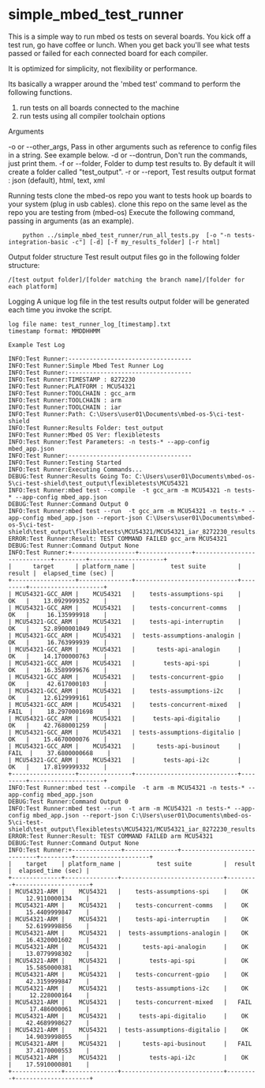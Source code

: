 # simple_mbed_test_runner

This is a simple way to run mbed os tests on several boards.  You kick off a test run, go have coffee or lunch.  When you get back you'll see what tests passed or failed for each connected board for each compiler.  

It is optimized for simplicity, not flexibility or performance.  

Its basically a wrapper around the 'mbed test' command to perform the following functions.
1) run tests on all boards connected to the machine
2) run tests using all compiler toolchain options

Arguments

-o or --other_args, Pass in other arguments such as reference to config files in a string.  See example below.
-d or --dontrun, Don't run the commands, just print them.
-f or --folder, Folder to dump test results to.  By default it will create a folder called "test_output".
-r or --report, Test results output format : json (default), html, text, xml

Running tests
    clone the mbed-os repo you want to tests
    hook up boards to your system (plug in usb cables).
    clone this repo on the same level as the repo you are testing from (mbed-os)
    Execute the following command, passing in arguments (as an example).  

```
    python ../simple_mbed_test_runner/run_all_tests.py  [-o "-n tests-integration-basic -c"] [-d] [-f my_results_folder] [-r html]
```

Output folder structure
    Test result output files go in the following folder structure:

    /[test output folder]/[folder matching the branch name]/[folder for each platform]
    
Logging
    A unique log file in the test results output folder will be generated each time you invoke the script.
    
    log file name: test_runner_log_[timestamp].txt    
    timestamp format: MMDDHHMM
  
    Example Test Log
  
```
INFO:Test Runner:-----------------------------------
INFO:Test Runner:Simple Mbed Test Runner Log
INFO:Test Runner:-----------------------------------
INFO:Test Runner:TIMESTAMP : 8272230
INFO:Test Runner:PLATFORM : MCU54321
INFO:Test Runner:TOOLCHAIN : gcc_arm
INFO:Test Runner:TOOLCHAIN : arm
INFO:Test Runner:TOOLCHAIN : iar
INFO:Test Runner:Path: C:\Users\user01\Documents\mbed-os-5\ci-test-shield
INFO:Test Runner:Results Folder: test_output
INFO:Test Runner:Mbed OS Ver: flexibletests
INFO:Test Runner:Test Parameters: -n tests-* --app-config mbed_app.json
INFO:Test Runner:-----------------------------------
INFO:Test Runner:Testing Started
INFO:Test Runner:Executing Commands...
DEBUG:Test Runner:Results Going To: C:\Users\user01\Documents\mbed-os-5\ci-test-shield\test_output\flexibletests\MCU54321
INFO:Test Runner:mbed test --compile  -t gcc_arm -m MCU54321 -n tests-* --app-config mbed_app.json
DEBUG:Test Runner:Command Output 0
INFO:Test Runner:mbed test --run  -t gcc_arm -m MCU54321 -n tests-* --app-config mbed_app.json --report-json C:\Users\user01\Documents\mbed-os-5\ci-test-shield\test_output\flexibletests\MCU54321/MCU54321_iar_8272230_results.json
ERROR:Test Runner:Result: TEST COMMAND FAILED gcc_arm MCU54321
DEBUG:Test Runner:Command Output None
INFO:Test Runner:+------------------+---------------+-----------------------------+---------+---------------------+
|      target      | platform_name |          test suite         |  result |  elapsed_time (sec) |
+------------------+---------------+-----------------------------+---------+---------------------+
| MCU54321-GCC_ARM |    MCU54321   |    tests-assumptions-spi    |    OK   |    13.0929999352    |
| MCU54321-GCC_ARM |    MCU54321   |    tests-concurrent-comms   |    OK   |     16.135999918    |
| MCU54321-GCC_ARM |    MCU54321   |    tests-api-interruptin    |    OK   |    52.8900001049    |
| MCU54321-GCC_ARM |    MCU54321   |  tests-assumptions-analogin |    OK   |     16.763999939    |
| MCU54321-GCC_ARM |    MCU54321   |      tests-api-analogin     |    OK   |    14.1700000763    |
| MCU54321-GCC_ARM |    MCU54321   |        tests-api-spi        |    OK   |    16.3589999676    |
| MCU54321-GCC_ARM |    MCU54321   |    tests-concurrent-gpio    |    OK   |     42.617000103    |
| MCU54321-GCC_ARM |    MCU54321   |    tests-assumptions-i2c    |    OK   |    12.6129999161    |
| MCU54321-GCC_ARM |    MCU54321   |    tests-concurrent-mixed   |   FAIL  |    18.2970001698    |
| MCU54321-GCC_ARM |    MCU54321   |     tests-api-digitalio     |    OK   |    42.7680001259    |
| MCU54321-GCC_ARM |    MCU54321   | tests-assumptions-digitalio |    OK   |    15.4670000076    |
| MCU54321-GCC_ARM |    MCU54321   |      tests-api-businout     |   FAIL  |    37.6800000668    |
| MCU54321-GCC_ARM |    MCU54321   |        tests-api-i2c        |    OK   |    17.8199999332    |
+------------------+---------------+-----------------------------+---------+---------------------+
INFO:Test Runner:mbed test --compile  -t arm -m MCU54321 -n tests-* --app-config mbed_app.json
DEBUG:Test Runner:Command Output 0
INFO:Test Runner:mbed test --run  -t arm -m MCU54321 -n tests-* --app-config mbed_app.json --report-json C:\Users\user01\Documents\mbed-os-5\ci-test-shield\test_output\flexibletests\MCU54321/MCU54321_iar_8272230_results.json
ERROR:Test Runner:Result: TEST COMMAND FAILED arm MCU54321
DEBUG:Test Runner:Command Output None
INFO:Test Runner:+--------------+---------------+-----------------------------+---------+---------------------+
|    target    | platform_name |          test suite         |  result |  elapsed_time (sec) |
+--------------+---------------+-----------------------------+---------+---------------------+
| MCU54321-ARM |    MCU54321   |    tests-assumptions-spi    |    OK   |    12.9110000134    |
| MCU54321-ARM |    MCU54321   |    tests-concurrent-comms   |    OK   |    15.4409999847    |
| MCU54321-ARM |    MCU54321   |    tests-api-interruptin    |    OK   |    52.6199998856    |
| MCU54321-ARM |    MCU54321   |  tests-assumptions-analogin |    OK   |    16.4320001602    |
| MCU54321-ARM |    MCU54321   |      tests-api-analogin     |    OK   |    13.0779998302    |
| MCU54321-ARM |    MCU54321   |        tests-api-spi        |    OK   |    15.5850000381    |
| MCU54321-ARM |    MCU54321   |    tests-concurrent-gpio    |    OK   |    42.3159999847    |
| MCU54321-ARM |    MCU54321   |    tests-assumptions-i2c    |    OK   |     12.228000164    |
| MCU54321-ARM |    MCU54321   |    tests-concurrent-mixed   |   FAIL  |     17.486000061    |
| MCU54321-ARM |    MCU54321   |     tests-api-digitalio     |    OK   |    42.4689998627    |
| MCU54321-ARM |    MCU54321   | tests-assumptions-digitalio |    OK   |    14.9039998055    |
| MCU54321-ARM |    MCU54321   |      tests-api-businout     |   FAIL  |    37.4170000553    |
| MCU54321-ARM |    MCU54321   |        tests-api-i2c        |    OK   |    17.5910000801    |
+--------------+---------------+-----------------------------+---------+---------------------+

```
